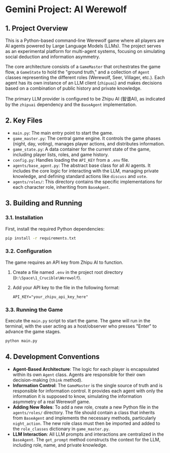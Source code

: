 # Gemini Project: AI Werewolf

## 1. Project Overview

This is a Python-based command-line Werewolf game where all players are AI agents powered by Large Language Models (LLMs). The project serves as an experimental platform for multi-agent systems, focusing on simulating social deduction and information asymmetry.

The core architecture consists of a `GameMaster` that orchestrates the game flow, a `GameState` to hold the "ground truth," and a collection of `Agent` classes representing the different roles (Werewolf, Seer, Villager, etc.). Each agent has its own instance of an LLM client (`zhipuai`) and makes decisions based on a combination of public history and private knowledge.

The primary LLM provider is configured to be Zhipu AI (智谱AI), as indicated by the `zhipuai` dependency and the `BaseAgent` implementation.

## 2. Key Files

*   `main.py`: The main entry point to start the game.
*   `game_master.py`: The central game engine. It controls the game phases (night, day, voting), manages player actions, and distributes information.
*   `game_state.py`: A data container for the current state of the game, including player lists, roles, and game history.
*   `config.py`: Handles loading the `API_KEY` from a `.env` file.
*   `agents/base_agent.py`: The abstract base class for all AI agents. It includes the core logic for interacting with the LLM, managing private knowledge, and defining standard actions like `discuss` and `vote`.
*   `agents/roles/`: This directory contains the specific implementations for each character role, inheriting from `BaseAgent`.

## 3. Building and Running

### 3.1. Installation

First, install the required Python dependencies:

```bash
pip install -r requirements.txt
```

### 3.2. Configuration

The game requires an API key from Zhipu AI to function.

1.  Create a file named `.env` in the project root directory (`D:\Space\1_Crucible\Werewolf`).
2.  Add your API key to the file in the following format:

    ```
    API_KEY="your_zhipu_api_key_here"
    ```

### 3.3. Running the Game

Execute the `main.py` script to start the game. The game will run in the terminal, with the user acting as a host/observer who presses "Enter" to advance the game stages.

```bash
python main.py
```

## 4. Development Conventions

*   **Agent-Based Architecture**: The logic for each player is encapsulated within its own `Agent` class. Agents are responsible for their own decision-making (`think` method).
*   **Information Control**: The `GameMaster` is the single source of truth and is responsible for information control. It provides each agent with only the information it is supposed to know, simulating the information asymmetry of a real Werewolf game.
*   **Adding New Roles**: To add a new role, create a new Python file in the `agents/roles/` directory. The file should contain a class that inherits from `BaseAgent` and implements the necessary methods, particularly `night_action`. The new role class must then be imported and added to the `role_classes` dictionary in `game_master.py`.
*   **LLM Interaction**: All LLM prompts and interactions are centralized in the `BaseAgent`. The `get_prompt` method constructs the context for the LLM, including role, name, and private knowledge.
